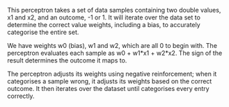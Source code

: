This perceptron takes a set of data samples containing two double values, x1 and x2, and an outcome, -1 or 1.
It will iterate over the data set to determine the correct value weights, including a bias, to accurately categorise the entire set.

We have weights w0 (bias), w1 and w2, which are all 0 to begin with.
The perceptron evaluates each sample as w0 + w1\*x1 + w2\*x2. The sign of the result determines the outcome it maps to.

The perceptron adjusts its weights using negative reinforcement; when it categorises a sample wrong, it adjusts its weights based on the correct outcome.
It then iterates over the dataset until categorises every entry correctly.
